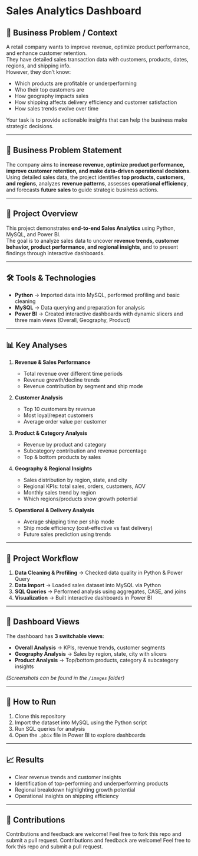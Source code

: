 # Sales Analytics Dashboard

## 🏢 Business Problem / Context
A retail company wants to improve revenue, optimize product performance, and enhance customer retention.  
They have detailed sales transaction data with customers, products, dates, regions, and shipping info.  
However, they don’t know:  
- Which products are profitable or underperforming  
- Who their top customers are  
- How geography impacts sales  
- How shipping affects delivery efficiency and customer satisfaction  
- How sales trends evolve over time  

Your task is to provide actionable insights that can help the business make strategic decisions.  

---

## 🎯 Business Problem Statement
The company aims to **increase revenue, optimize product performance, improve customer retention, and make data-driven operational decisions**.  
Using detailed sales data, the project identifies **top products, customers, and regions**, analyzes **revenue patterns**, assesses **operational efficiency**, and forecasts **future sales** to guide strategic business actions.  

---
## 📌 Project Overview
This project demonstrates **end-to-end Sales Analytics** using Python, MySQL, and Power BI.  
The goal is to analyze sales data to uncover **revenue trends, customer behavior, product performance, and regional insights**, and to present findings through interactive dashboards.

---

## 🛠️ Tools & Technologies
- **Python** → Imported data into MySQL, performed profiling and basic cleaning  
- **MySQL** → Data querying and preparation for analysis  
- **Power BI** → Created interactive dashboards with dynamic slicers and three main views (Overall, Geography, Product)  

---

## 📊 Key Analyses
1. **Revenue & Sales Performance**  
   - Total revenue over different time periods  
   - Revenue growth/decline trends  
   - Revenue contribution by segment and ship mode  

2. **Customer Analysis**  
   - Top 10 customers by revenue  
   - Most loyal/repeat customers  
   - Average order value per customer  

3. **Product & Category Analysis**  
   - Revenue by product and category  
   - Subcategory contribution and revenue percentage  
   - Top & bottom products by sales  

4. **Geography & Regional Insights**  
   - Sales distribution by region, state, and city  
   - Regional KPIs: total sales, orders, customers, AOV  
   - Monthly sales trend by region  
   - Which regions/products show growth potential  

5. **Operational & Delivery Analysis**  
   - Average shipping time per ship mode  
   - Ship mode efficiency (cost-effective vs fast delivery)  
   - Future sales prediction using trends  

---

## 📂 Project Workflow
1. **Data Cleaning & Profiling** → Checked data quality in Python & Power Query  
2. **Data Import** → Loaded sales dataset into MySQL via Python  
3. **SQL Queries** → Performed analysis using aggregates, CASE, and joins  
4. **Visualization** → Built interactive dashboards in Power BI  

---

## 📸 Dashboard Views
The dashboard has **3 switchable views**:  
- **Overall Analysis** → KPIs, revenue trends, customer segments  
- **Geography Analysis** → Sales by region, state, city with slicers  
- **Product Analysis** → Top/bottom products, category & subcategory insights  

*(Screenshots can be found in the `/images` folder)*  

---

## 🚀 How to Run
1. Clone this repository  
2. Import the dataset into MySQL using the Python script  
3. Run SQL queries for analysis  
4. Open the `.pbix` file in Power BI to explore dashboards  

---

## 📈 Results
- Clear revenue trends and customer insights  
- Identification of top-performing and underperforming products  
- Regional breakdown highlighting growth potential  
- Operational insights on shipping efficiency  

---

## 🤝 Contributions
Contributions and feedback are welcome! Feel free to fork this repo and submit a pull request.
Contributions and feedback are welcome! Feel free to fork this repo and submit a pull request.

